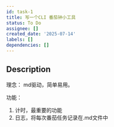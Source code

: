 ```yaml
---
id: task-1
title: 写一个CLI 番茄钟小工具
status: To Do
assignee: []
created_date: '2025-07-14'
labels: []
dependencies: []
---
```


## Description

理念：
md驱动，简单易用。

功能：
1. 计时，最重要的功能
2. 日志，将每次番茄任务记录在.md文件中
